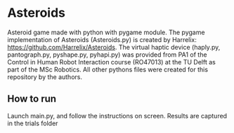 # Asteroids
Asteroid game made with python with pygame module. The pygame implementation of Asteroids (Asteroids.py) is created by Harrelix: https://github.com/Harrelix/Asteroids. The virtual haptic device (haply.py, pantograph.py, pyshape.py, pyhapi.py) was provided from PA1 of the Control in Human Robot Interaction course (RO47013) at the TU Delft as part of the MSc Robotics. All other pythons files were created for this repository by the authors.

## How to run
Launch main.py, and follow the instructions on screen. Results are captured in the trials folder


